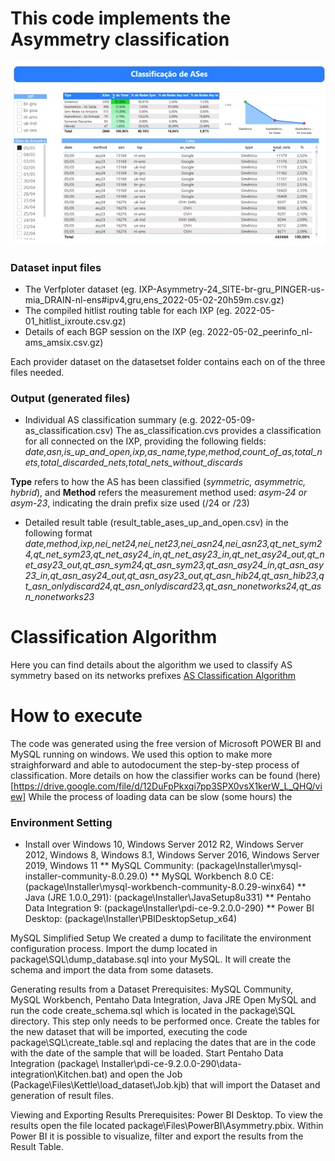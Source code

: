 # This code implements the Asymmetry classification

![alt text](./powerbi.jpg)

### Dataset input files
* The Verfploter dataset (eg. IXP-Asymmetry-24_SITE-br-gru_PINGER-us-mia_DRAIN-nl-ens#ipv4,gru,ens_2022-05-02-20h59m.csv.gz)
* The compiled hitlist routing table for each IXP (eg. 2022-05-01_hitlist_ixroute.csv.gz)
* Details of each BGP session on the IXP (eg. 2022-05-02_peerinfo_nl-ams_amsix.csv.gz)

Each provider dataset on the datasetset folder contains each on of the three files needed.

### Output (generated files)
* Individual AS classification summary (e.g. 2022-05-09-as_classification.csv)
The as_classification.cvs provides a classification for all connected on the IXP, providing the following fields:
<i>date,asn,is_up_and_open,ixp,as_name,type,method,count_of_as,total_nets,total_discarded_nets,total_nets_without_discards</i>

<b>Type</b> refers to how the AS has been classified (<i>symmetric, asymmetric, hybrid</i>), and 
<b>Method</b> refers the measurement method used: <i>asym-24 or asym-23</i>, indicating the drain prefix size used (/24 or /23)

* Detailed result table (result_table_ases_up_and_open.csv) in the following format
<i>date,method,ixp,nei_net24,nei_net23,nei_asn24,nei_asn23,qt_net_sym24,qt_net_sym23,qt_net_asy24_in,qt_net_asy23_in,qt_net_asy24_out,qt_net_asy23_out,qt_asn_sym24,qt_asn_sym23,qt_asn_asy24_in,qt_asn_asy23_in,qt_asn_asy24_out,qt_asn_asy23_out,qt_asn_hib24,qt_asn_hib23,qt_asn_onlydiscard24,qt_asn_onlydiscard23,qt_asn_nonetworks24,qt_asn_nonetworks23</i>

# Classification Algorithm
Here you can find details about the algorithm we used to classify AS symmetry based on its networks prefixes
[AS Classification Algorithm](https://github.com/LMBertholdo/ixp-symmetry-rate/classifier/algorithm.pdf)

# How to execute

The code was generated using the free version of Microsoft POWER BI and MySQL running on windows. We used this option to make more straighforward and 
able to autodocument the step-by-step process of classification.
More details on how the classifier works can be found (here)[https://drive.google.com/file/d/12DuFpPkxqi7pp3SPX0vsX1kerW_L_QHQ/view]
While the process of loading data can be slow (some hours) the 

### Environment Setting
* Install over Windows 10, Windows Server 2012 R2, Windows Server 2012, Windows 8, Windows 8.1, Windows Server 2016, Windows Server 2019, Windows 11
** MySQL Community: (package\Installer\mysql-installer-community-8.0.29.0)
** MySQL Workbench 8.0 CE: (package\Installer\mysql-workbench-community-8.0.29-winx64)
** Java (JRE 1.0.0_291): (package\Installer\JavaSetup8u331)
** Pentaho Data Integration 9: (package\Installer\pdi-ce-9.2.0.0-290)
** Power BI Desktop: (package\Installer\PBIDesktopSetup_x64)


MySQL Simplified Setup
We created a dump to facilitate the environment configuration process. Import the dump located in package\SQL\dump_database.sql into your MySQL. It will create the schema and import the data from some datasets.

Generating results from a Dataset
Prerequisites: MySQL Community, MySQL Workbench, Pentaho Data Integration, Java JRE
Open MySQL and run the code create_schema.sql which is located in the package\SQL directory. This step only needs to be performed once.
Create the tables for the new dataset that will be imported, executing the code package\SQL\create_table.sql and replacing the dates that are in the code with the date of the sample that will be loaded.
Start Pentaho Data Integration (package\ Installer\pdi-ce-9.2.0.0-290\data-integration\Kitchen.bat) and open the Job (Package\Files\Kettle\load_dataset\Job.kjb) that will import the Dataset and generation of result files.

Viewing and Exporting Results
Prerequisites: Power BI Desktop.
To view the results open the file located package\Files\PowerBI\Asymmetry.pbix.
Within Power BI it is possible to visualize, filter and export the results from the Result Table.
